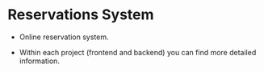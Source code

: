 # Reservations System

- Online reservation system.

- Within each project (frontend and backend) you can find more detailed information.
